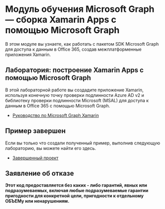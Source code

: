 # <a name="microsoft-graph-training-module---build-xamarin-apps-with-microsoft-graph"></a>Модуль обучения Microsoft Graph — сборка Xamarin Apps с помощью Microsoft Graph

В этом модуле вы узнаете, как работать с пакетом SDK Microsoft Graph для доступа к данным в Office 365, создав межплатформенные приложения Xamarin.

## <a name="lab---build-xamarin-apps-with-the-microsoft-graph"></a>Лаборатория: построение Xamarin Apps с помощью Microsoft Graph

В этой лабораторной работе вы создадите приложение Xamarin, используя конечную точку проверки подлинности Azure AD v2 и библиотеку проверки подлинности Microsoft (MSAL) для доступа к данным в Office 365 с помощью Microsoft Graph.

- [Руководство по Microsoft Graph Xamarin](https://docs.microsoft.com/graph/tutorials/xamarin)

## <a name="completed-sample"></a>Пример завершен

Если вы только что создали полученный пример, выполнив следующую лабораторию, вы можете найти его здесь.

- [Завершенный проект](demo)

## <a name="disclaimer"></a>Заявление об отказе

**Этот код предоставляется без каких *-* либо гарантий, явных или подразумеваемых, включая любые подразумеваемые гарантии пригодности для конкретной цели, пригодности к отдельному ОБЪЕМу или ненарушениям.**
